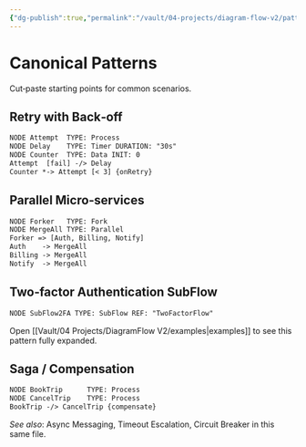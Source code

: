 ```yaml
---
{"dg-publish":true,"permalink":"/vault/04-projects/diagram-flow-v2/patterns/"}
---
```


# Canonical Patterns

Cut‑paste starting points for common scenarios.

## Retry with Back‑off
```txt
NODE Attempt  TYPE: Process
NODE Delay    TYPE: Timer DURATION: "30s"
NODE Counter  TYPE: Data INIT: 0
Attempt  [fail] -/> Delay
Counter *-> Attempt [< 3] {onRetry}
```

## Parallel Micro‑services
```txt
NODE Forker   TYPE: Fork
NODE MergeAll TYPE: Parallel
Forker => [Auth, Billing, Notify]
Auth    -> MergeAll
Billing -> MergeAll
Notify  -> MergeAll
```

## Two‑factor Authentication SubFlow
```txt
NODE SubFlow2FA TYPE: SubFlow REF: "TwoFactorFlow"
```
Open [[Vault/04 Projects/DiagramFlow V2/examples\|examples]] to see this pattern fully expanded.

## Saga / Compensation
```txt
NODE BookTrip      TYPE: Process
NODE CancelTrip    TYPE: Process
BookTrip -/> CancelTrip {compensate}
```

*See also*: Async Messaging, Timeout Escalation, Circuit Breaker in this same file.
